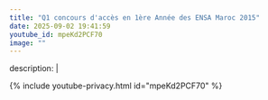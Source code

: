 ```yaml
---
title: "Q1 concours d'accès en 1ère Année des ENSA Maroc 2015"
date: 2025-09-02 19:41:59 
youtube_id: mpeKd2PCF70
image: ""
---
```

description: |
  
{% include youtube-privacy.html id="mpeKd2PCF70" %}
